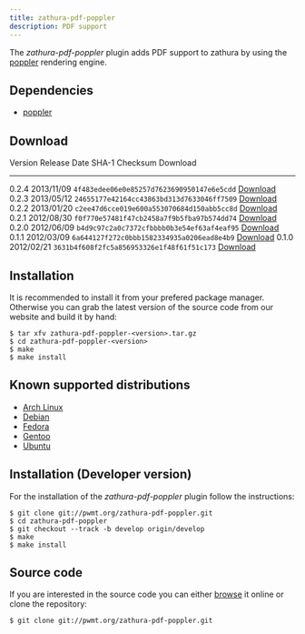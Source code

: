 ```yaml
---
title: zathura-pdf-poppler
description: PDF support
---
```


The *zathura-pdf-poppler* plugin adds PDF support to zathura by using the
[poppler](http://poppler.freedesktop.org) rendering engine.

## Dependencies
* [poppler](http://poppler.freedesktop.org/)

## Download

Version  Release Date  SHA-1 Checksum                             Download
-------- ------------  ------------------------------------------ --------------------------------------------------------
0.2.4    2013/11/09    `4f483edee06e0e85257d7623690950147e6e5cdd` [Download](../download/zathura-pdf-poppler-0.2.4.tar.gz)
0.2.3    2013/05/12    `24655177e42164cc43863bd313d7633046ff7509` [Download](../download/zathura-pdf-poppler-0.2.3.tar.gz)
0.2.2    2013/01/20    `c2ee47d6cce019e600a553070684d150abb5cc8d` [Download](../download/zathura-pdf-poppler-0.2.2.tar.gz)
0.2.1    2012/08/30    `f0f770e57481f47cb2458a7f9b5fba97b574dd74` [Download](../download/zathura-pdf-poppler-0.2.1.tar.gz)
0.2.0    2012/06/09    `b4d9c97c2a0c7372cfbbbb0b3e54ef63af4eaf95` [Download](../download/zathura-pdf-poppler-0.2.0.tar.gz)
0.1.1    2012/03/09    `6a644127f272c0bbb1582334935a0206ead8e4b9` [Download](../download/zathura-pdf-poppler-0.1.1.tar.gz)
0.1.0    2012/02/21    `3631b4f608f2fc5a856953326e1f48f61f51c173` [Download](../download/zathura-pdf-poppler-0.1.0.tar.gz)

## Installation
It is recommended to install it from your prefered package manager. Otherwise
you can grab the latest version of the source code from our website and build it
by hand:

    $ tar xfv zathura-pdf-poppler-<version>.tar.gz
    $ cd zathura-pdf-poppler-<version>
    $ make
    $ make install

## Known supported distributions
* [Arch Linux](https://www.archlinux.org/packages/community/x86_64/zathura-pdf-poppler/)
* [Debian](http://packages.debian.org/en/sid/zathura)
* [Fedora](https://admin.fedoraproject.org/pkgdb/acls/name/zathura-pdf-poppler)
* [Gentoo](http://packages.gentoo.org/package/app-text/zathura-pdf-poppler)
* [Ubuntu](https://launchpad.net/ubuntu/saucy/+package/zathura)

## Installation (Developer version)
For the installation of the *zathura-pdf-poppler* plugin follow the
instructions:

    $ git clone git://pwmt.org/zathura-pdf-poppler.git
    $ cd zathura-pdf-poppler
    $ git checkout --track -b develop origin/develop
    $ make
    $ make install

## Source code
If you are interested in the source code you can either
[browse](http://git.pwmt.org/?p=zathura-pdf-poppler.git) it online or clone the
repository:

    $ git clone git://pwmt.org/zathura-pdf-poppler.git
